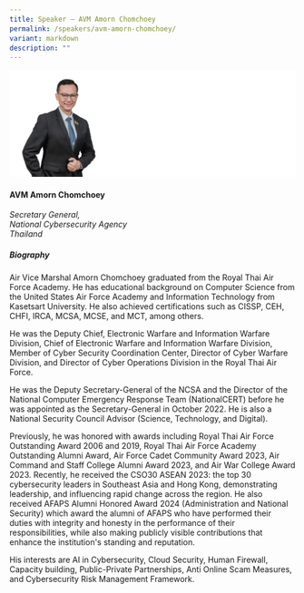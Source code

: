 ```yaml
---
title: Speaker – AVM Amorn Chomchoey
permalink: /speakers/avm-amorn-chomchoey/
variant: markdown
description: ""
---
```



![](/images/2024%20speakers/AVN_Amorn_Chomchoey.png)
#### **AVM Amorn Chomchoey**

*Secretary General, <br> National Cybersecurity Agency<br>Thailand*

##### **Biography**
Air Vice Marshal Amorn Chomchoey graduated from the Royal Thai Air Force Academy. He has educational background on Computer Science from the United States Air Force Academy and Information Technology from Kasetsart University. He also achieved certifications such as CISSP, CEH, CHFI, IRCA, MCSA, MCSE, and MCT, among others.

He was the Deputy Chief, Electronic Warfare and Information Warfare Division, Chief of Electronic Warfare and Information Warfare Division, Member of Cyber Security Coordination Center, Director of Cyber Warfare Division, and Director of Cyber Operations Division in the Royal Thai Air Force.

He was the Deputy Secretary-General of the NCSA and the Director of the National Computer Emergency Response Team (NationalCERT) before he was appointed as the Secretary-General in October 2022. He is also a National Security Council Advisor (Science, Technology, and Digital).

Previously, he was honored with awards including Royal Thai Air Force Outstanding Award 2006 and 2019, Royal Thai Air Force Academy Outstanding Alumni Award, Air Force Cadet Community Award 2023, Air Command and Staff College Alumni Award 2023, and Air War College Award 2023. Recently, he received the CSO30 ASEAN 2023: the top 30 cybersecurity leaders in Southeast Asia and Hong Kong, demonstrating leadership, and influencing rapid change across the region. He also received AFAPS Alumni Honored Award 2024 (Administration and National Security) which award the alumni of AFAPS who have performed their duties with integrity and honesty in the performance of their responsibilities, while also making publicly visible contributions that enhance the institution's standing and reputation.

His interests are AI in Cybersecurity, Cloud Security, Human Firewall, Capacity building, Public-Private Partnerships, Anti Online Scam Measures, and Cybersecurity Risk Management Framework.